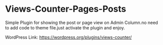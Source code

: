 # Views-Counter-Pages-Posts
Simple Plugin for showing the post or page view on Admin Column.no need to add code to theme file.just activate the plugin and enjoy.

WordPress Link: https://wordpress.org/plugins/views-counter/
